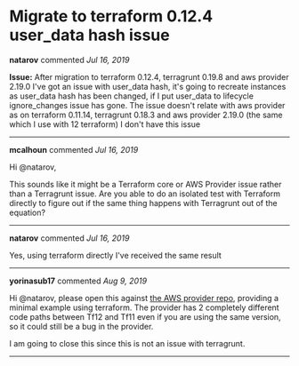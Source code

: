 # Migrate to terraform 0.12.4 user_data hash issue

**natarov** commented *Jul 16, 2019*

**Issue:**
After migration to terraform 0.12.4, terragrunt 0.19.8 and aws provider 2.19.0 I've got an issue with user_data hash, it's going to recreate instances as user_data hash has been changed, if I put user_data to lifecycle ignore_changes issue has gone. The issue doesn't relate with aws provider as on terraform 0.11.14, terragrunt 0.18.3 and aws provider 2.19.0 (the same which I use with 12 terraform) I don't have this issue
<br />
***


**mcalhoun** commented *Jul 16, 2019*

Hi @natarov,

This sounds like it might be a Terraform core or AWS Provider issue rather than a Terragrunt issue. Are you able to do an isolated test with Terraform directly to figure out if the same thing happens with Terragrunt out of the equation?
***

**natarov** commented *Jul 16, 2019*

Yes, using terraform directly I've received the same result
***

**yorinasub17** commented *Aug 9, 2019*

Hi @natarov, please open this against [the AWS provider repo](https://github.com/terraform-providers/terraform-provider-aws/issues), providing a minimal example using terraform. The provider has 2 completely different code paths between Tf12 and Tf11 even if you are using the same version, so it could still be a bug in the provider.

I am going to close this since this is not an issue with terragrunt.
***

